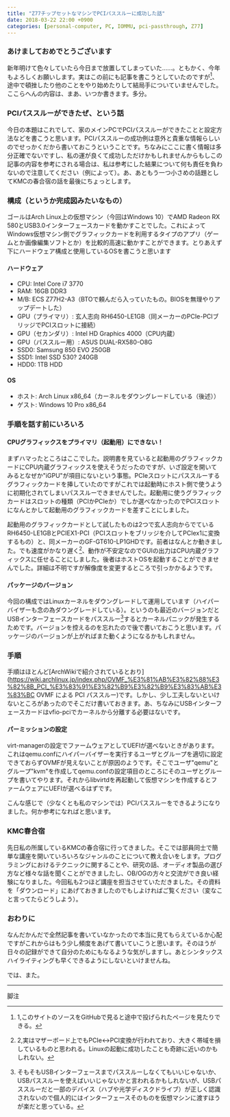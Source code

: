 ```yaml
---
title: "Z77チップセットなマシンでPCIパススルーに成功した話"
date: 2018-03-22 22:00 +0900
categories: [personal-computer, PC, IOMMU, pci-passthrough, Z77]
---
```

### あけましておめでとうございます
新年明けて色々していたら今日まで放置してしまっていた......。ともかく、今年もよろしくお願いします。実はこの前にも記事を書こうとしていたのですが[^1]、途中で頓挫したり他のことをやり始めたりして結局手についていませんでした。ここらへんの内容は、まあ、いつか書きます。多分。

### PCIパススルーができたぜ、という話
今日の本題はこれでして、家のメインPCでPCIパススルーができたことと設定方法などを書こうと思います。PCIパススルーの成功例は意外と貴重な情報らしいのでせっかくだから書いておこうということです。ちなみにここに書く情報は多分正確でないですし、私の運が良くて成功しただけかもしれませんからもしこの記事の内容を参考にされる場合は、私は参考にした結果について何も責任を負わないので注意してください（例によって）。あ、あともう一つ小さめの話題としてKMCの春合宿の話を最後にちょっとします。

### 構成（というか完成図みたいなもの）
ゴールはArch Linux上の仮想マシン（今回はWindows 10）でAMD Radeon RX 580とUSB3.0インターフェースカードを動かすことでした。これによってWindows仮想マシン側でグラフィックカードを利用するタイプのアプリ（ゲームとか画像編集ソフトとか）を比較的高速に動かすことができます。とりあえず下にハードウェア構成と使用しているOSを書こうと思います
#### ハードウェア
- CPU: Intel Core i7 3770
- RAM: 16GB DDR3
- M/B: ECS Z77H2-A3（BTOで頼んだら入っていたもの。BIOSを無理やりアップデートした）
- GPU（プライマリ）: 玄人志向 RH6450-LE1GB（同メーカーのPCIe-PCIブリッジでPCIスロットに接続）
- GPU（セカンダリ）: Intel HD Graphics 4000（CPU内蔵）
- GPU（パススルー用）: ASUS DUAL-RX580-O8G
- SSD0: Samsung 850 EVO 250GB
- SSD1: Intel SSD 530? 240GB
- HDD0: 1TB HDD

#### OS
- ホスト: Arch Linux x86_64（カーネルをダウングレードしている（後述））
- ゲスト: Windows 10 Pro x86_64

### 手順を話す前にいろいろ
#### CPUグラフィックスをプライマリ（起動用）にできない！
まずハマったところはここでした。説明書を見ていると起動用のグラフィックカードにCPU内蔵グラフィックスを使えそうだったのですが、いざ設定を開いてみるとなぜか"iGPU"が項目にないという事態。PCIeスロットにパススルーするグラフィックカードを挿していたのですがこれでは起動時にホスト側で使うように初期化されてしまいパススルーできませんでした。起動用に使うグラフィックカードはスロットの種類（PCIかPCIeか）でしか選べなかったのでPCIスロットになんとかして起動用のグラフィックカードを差すことにしました。

起動用のグラフィックカードとして試したものは2つで玄人志向からでているRH6450-LE1GBとPCIEX1-PCI（PCIスロットをブリッジを介してPCIex1に変換するもの）と、同メーカーのGF-GT610-LP1GHDです。前者はなんとか動きました。でも速度がかなり遅く[^2]、動作が不安定なのでGUIの出力はCPU内蔵グラフィックスに任せることにしました。後者はホストOSを起動することができませんでした。詳細は不明ですが解像度を変更するところで引っかかるようです。

[^1]:1,このサイトのソースをGitHubで見ると途中で投げられたページを見たりできる。
[^2]:2,実はマザーボード上でもPCIe<->PCI変換が行われており、大きく帯域を損しているものと思われる。Linuxの起動に成功したことも奇跡に近いのかもしれない。

#### パッケージのバージョン
今回の構成ではLinuxカーネルをダウングレードして運用しています（ハイパーバイザーも念の為ダウングレードしている）。というのも最近のバージョンだとUSBインターフェースカードをパススルー[^3]するとカーネルパニックが発生するためです。バージョンを控えるのを忘れたので後で書いておこうと思います。パッケージのバージョンが上がればまた動くようになるかもしれません。

[^3]:そもそもUSBインターフェースまでパススルーしなくてもいいじゃないか、USBパススルーを使えばいいじゃないかと言われるかもしれないが、USBパススルーだと一部のデバイス（ハブや光学ディスクドライブ）が正しく認識されないので個人的にはインターフェースそのものを仮想マシンに渡すほうが楽だと思っている。

### 手順
手順はほとんど[ArchWikiで紹介されているとおり](https://wiki.archlinux.jp/index.php/OVMF_%E3%81%AB%E3%82%88%E3%82%8B_PCI_%E3%83%91%E3%82%B9%E3%82%B9%E3%83%AB%E3%83%BC OVMF による PCI パススルー)です。しかし、少し工夫しないといけないところがあったのでそこだけ書いておきます。あ、ちなみにUSBインターフェースカードはvfio-pciでカーネルから分離する必要はないです。

#### パーミッションの設定
virt-managerの設定でファームウェアとしてUEFIが選べないときがあります。これはqemu.confにハイパーバイザーを実行するユーザとグループを適切に設定できておらずOVMFが見えないことが原因のようです。そこでユーザ"qemu"とグループ"kvm"を作成してqemu.confの設定項目のところにそのユーザとグループを書いてやります。それからlibvirtdを再起動して仮想マシンを作成するとファームウェアにUEFIが選べるはずです。

こんな感じで（少なくとも私のマシンでは）PCIパススルーをできるようになりました。何か参考になればと思います。

### KMC春合宿
先日私の所属しているKMCの春合宿に行ってきました。そこでは部員同士で簡単な講座を開いていろいろなジャンルのことについて教え合いをします。プログラミングにおけるテクニックに関することや、研究の話、オーディオ製品の選び方など様々な話を聞くことができましたし、OB/OGの方々と交流ができ良い経験になりました。今回私も2つほど講座を担当させていただきました。その資料を「ダウンロード」にあげておきましたのでもしよければご覧ください（変なこと言ってたらどうしよう）。

### おわりに
なんだかんだで全然記事を書いていなかったので本当に見てもらえているか心配ですがこれからはもう少し頻度をあげて書いていこうと思います。そのほうが日々の記録ができて自分のためにもなるような気がしますし。あとシンタックスハイライティングも早くできるようにしないといけませんね。

では、また。

*****
脚注
